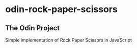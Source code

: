 # odin-rock-paper-scissors


## The Odin Project
Simple implementation of Rock Paper Scissors in JavaScript
